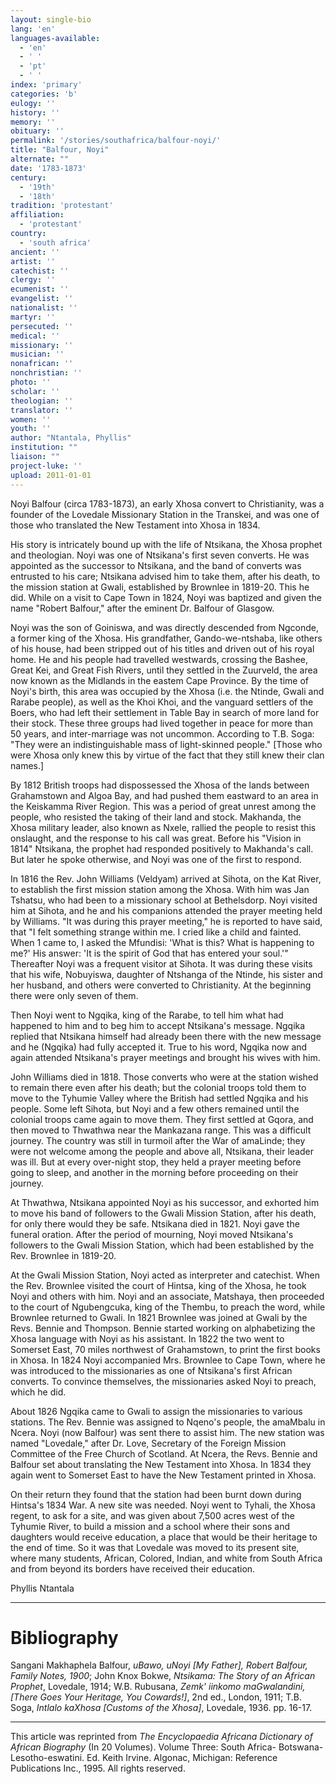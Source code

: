 ```yaml
---
layout: single-bio
lang: 'en'
languages-available:
  - 'en'
  - ' '
  - 'pt'
  - ' '
index: 'primary'
categories: 'b'
eulogy: ''
history: ''
memory: ''
obituary: ''
permalink: '/stories/southafrica/balfour-noyi/'
title: "Balfour, Noyi"
alternate: ""
date: '1783-1873'
century:
  - '19th'
  - '18th'
tradition: 'protestant'
affiliation:
  - 'protestant'
country:
  - 'south africa'
ancient: ''
artist: ''
catechist: ''
clergy: ''
ecumenist: ''
evangelist: ''
nationalist: ''
martyr: ''
persecuted: ''
medical: ''
missionary: ''
musician: ''
nonafrican: ''
nonchristian: ''
photo: ''
scholar: ''
theologian: ''
translator: ''
women: ''
youth: ''
author: "Ntantala, Phyllis"
institution: ""
liaison: ""
project-luke: ''
upload: 2011-01-01
---
```




Noyi Balfour (circa 1783-1873), an early Xhosa convert to Christianity, was a founder of the Lovedale Missionary Station in the Transkei, and was one of those who translated the New Testament into Xhosa in 1834.

His story is intricately bound up with the life of Ntsikana, the Xhosa prophet and theologian. Noyi was one of Ntsikana's first seven converts. He was appointed as the successor to Ntsikana, and the band of converts was entrusted to his care; Ntsikana advised him to take them, after his death, to the mission station at Gwali, established by Brownlee in 1819-20. This he did. While on a visit to Cape Town in 1824, Noyi was baptized and given the name "Robert Balfour," after the eminent Dr. Balfour of Glasgow.

Noyi was the son of Goiniswa, and was directly descended from Ngconde, a former king of the Xhosa. His grandfather, Gando-we-ntshaba, like others of his house, had been stripped out of his titles and driven out of his royal home. He and his people had travelled westwards, crossing the Bashee, Great Kei, and Great Fish Rivers, until they settled in the Zuurveld, the area now known as the Midlands in the eastem Cape Province. By the time of Noyi's birth, this area was occupied by the Xhosa (i.e. the Ntinde, Gwali and Rarabe people), as well as the Khoi Khoi, and the vanguard settlers of the Boers, who had left their settlement in Table Bay in search of more land for their stock. These three groups had lived together in peace for more than 50 years, and inter-marriage was not uncommon. According to T.B. Soga: "They were an indistinguishable mass of light-skinned people." [Those who were Xhosa only knew this by virtue of the fact that they still knew their clan names.]

By 1812 British troops had dispossessed the Xhosa of the lands between Grahamstown and Algoa Bay, and had pushed them eastward to an area in the Keiskamma River Region. This was a period of great unrest among the people, who resisted the taking of their land and stock. Makhanda, the Xhosa military leader, also known as Nxele, rallied the people to resist this onslaught, and the response to his call was great. Before his "Vision in 1814" Ntsikana, the prophet had responded positively to Makhanda's call. But later he spoke otherwise, and Noyi was one of the first to respond.

In 1816 the Rev. John Williams (Veldyam) arrived at Sihota, on the Kat River, to establish the first mission station among the Xhosa. With him was Jan Tshatsu, who had been to a missionary school at Bethelsdorp. Noyi visited him at Sihota, and he and his companions attended the prayer meeting held by Williams. "It was during this prayer meeting," he is reported to have said, that "I felt something strange within me. I cried like a child and fainted. When 1 came to, I asked the Mfundisi: 'What is this? What is happening to me?' His answer: 'It is the spirit of God that has entered your soul.'" Thereafter Noyi was a frequent visitor at Sihota. It was during these visits that his wife, Nobuyiswa, daughter of Ntshanga of the Ntinde, his sister and her husband, and others were converted to Christianity. At the beginning there were only seven of them.

Then Noyi went to Ngqika, king of the Rarabe, to tell him what had happened to him and to beg him to accept Ntsikana's message. Ngqika replied that Ntsikana himself had already been there with the new message and he (Ngqika) had fully accepted it. True to his word, Ngqika now and again attended Ntsikana's prayer meetings and brought his wives with him.

John Williams died in 1818. Those converts who were at the station wished to remain there even after his death; but the colonial troops told them to move to the Tyhumie Valley where the British had settled Ngqika and his people. Some left Sihota, but Noyi and a few others remained until the colonial troops came again to move them. They first settled at Gqora, and then moved to Thwathwa near the Mankazana range. This was a difficult journey. The country was still in turmoil after the War of amaLinde; they were not welcome among the people and above all, Ntsikana, their leader was ill. But at every over-night stop, they held a prayer meeting before going to sleep, and another in the morning before proceeding on their journey.

At Thwathwa, Ntsikana appointed Noyi as his successor, and exhorted him to move his band of followers to the Gwali Mission Station, after his death, for only there would they be safe. Ntsikana died in 1821. Noyi gave the funeral oration. After the period of mourning, Noyi moved Ntsikana's followers to the Gwali Mission Station, which had been established by the Rev. Brownlee in 1819-20.

At the Gwali Mission Station, Noyi acted as interpreter and catechist. When the Rev. Brownlee visited the court of Hintsa, king of the Xhosa, he took Noyi and others with him. Noyi and an associate, Matshaya, then proceeded to the court of Ngubengcuka, king of the Thembu, to preach the word, while Brownlee returned to Gwali. In 1821 Brownlee was joined at Gwali by the Revs. Bennie and Thompson. Bennie started working on alphabetizing the Xhosa language with Noyi as his assistant. In 1822 the two went to Somerset East, 70 miles northwest of Grahamstown, to print the first books in Xhosa. In 1824 Noyi accompanied Mrs. Brownlee to Cape Town, where he was introduced to the missionaries as one of Ntsikana's first African converts. To convince themselves, the missionaries asked Noyi to preach, which he did.

About 1826 Ngqika came to Gwali to assign the missionaries to various stations. The Rev. Bennie was assigned to Nqeno's people, the amaMbalu in Ncera. Noyi (now Balfour) was sent there to assist him. The new station was named "Lovedale," after Dr. Love, Secretary of the Foreign Mission Committee of the Free Church of Scotland. At Ncera, the Revs. Bennie and Balfour set about translating the New Testament into Xhosa. In 1834 they again went to Somerset East to have the New Testament printed in Xhosa.

On their return they found that the station had been burnt down during Hintsa's 1834 War. A new site was needed. Noyi went to Tyhali, the Xhosa regent, to ask for a site, and was given about 7,500 acres west of the Tyhumie River, to build a mission and a school where their sons and daughters would receive education, a place that would be their heritage to the end of time. So it was that Lovedale was moved to its present site, where many students, African, Colored, Indian, and white from South Africa and from beyond its borders have received their education.

Phyllis Ntantala

---

# Bibliography

Sangani Makhaphela Balfour, *uBawo, uNoyi [My Father], Robert Balfour, Family Notes, 1900*; John Knox Bokwe, *Ntsikama: The Story of an African Prophet*, Lovedale, 1914; W.B. Rubusana, *Zemk' iinkomo maGwalandini, [There Goes Your Heritage, You Cowards!]*, 2nd ed., London, 1911; T.B. Soga, *Intlalo kaXhosa [Customs of the Xhosa]*, Lovedale, 1936. pp. 16-17.

---

This article was reprinted from *The Encyclopaedia Africana Dictionary of African Biography* (In 20 Volumes). Volume Three: South Africa- Botswana-Lesotho-eswatini. Ed. Keith Irvine. Algonac, Michigan: Reference Publications Inc., 1995.  All rights reserved.
